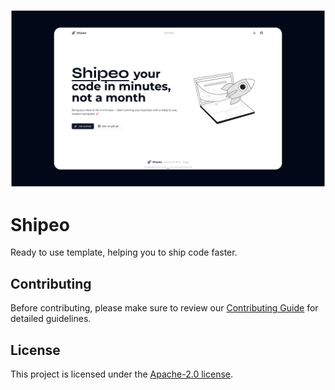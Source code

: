 ![Shipeo Banner](public/images/preview.png)

# Shipeo

Ready to use template, helping you to ship code faster. 

## Contributing

Before contributing, please make sure to review our [Contributing Guide](/CONTRIBUTING.md) for detailed guidelines.

## License

This project is licensed under the [Apache-2.0 license](/LICENSE).
